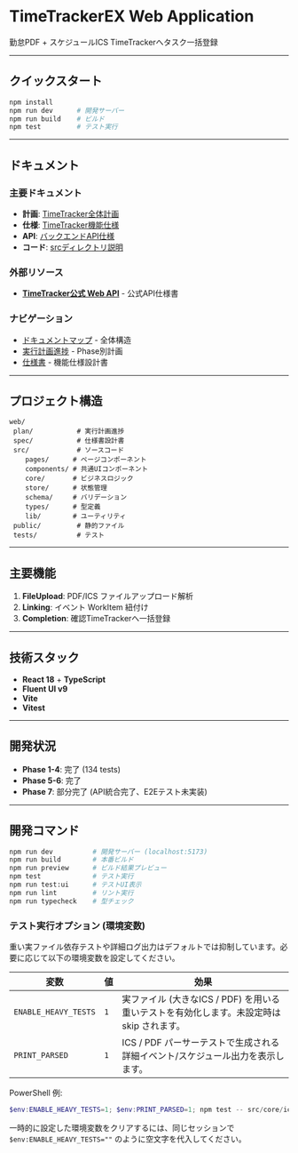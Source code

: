 ﻿# TimeTrackerEX Web Application

勤怠PDF + スケジュールICS  TimeTrackerへタスク一括登録

---

##  クイックスタート

```bash
npm install
npm run dev      # 開発サーバー
npm run build    # ビルド
npm test         # テスト実行
```

---

##  ドキュメント

### 主要ドキュメント
- **計画**: [TimeTracker全体計画](./plan/TimeTracker_PLAN.md)
- **仕様**: [TimeTracker機能仕様](./spec/TimeTracker_SPEC.md)
- **API**: [バックエンドAPI仕様](./spec/TimeTracker_API_SPEC.md)
- **コード**: [srcディレクトリ説明](./src/README.md)

### 外部リソース
- **[TimeTracker公式 Web API](https://www.timetracker.jp/support/help/web-api/webAPIList.html)** - 公式API仕様書

### ナビゲーション
- [ドキュメントマップ](./DOCUMENT_MAP.md) - 全体構造
- [実行計画進捗](./plan/README.md) - Phase別計画
- [仕様書](./spec/README.md) - 機能仕様設計書

---

##  プロジェクト構造

```
web/
 plan/           # 実行計画進捗
 spec/           # 仕様書設計書
 src/            # ソースコード
    pages/      # ページコンポーネント
    components/ # 共通UIコンポーネント
    core/       # ビジネスロジック
    store/      # 状態管理
    schema/     # バリデーション
    types/      # 型定義
    lib/        # ユーティリティ
 public/         # 静的ファイル
 tests/          # テスト
```

---

##  主要機能

1. **FileUpload**: PDF/ICS ファイルアップロード解析
2. **Linking**: イベント  WorkItem 紐付け
3. **Completion**: 確認TimeTrackerへ一括登録

---

##  技術スタック

- **React 18** + **TypeScript**
- **Fluent UI v9**
- **Vite**
- **Vitest**

---

##  開発状況

- **Phase 1-4**:  完了 (134 tests)
- **Phase 5-6**:  完了
- **Phase 7**:  部分完了 (API統合完了、E2Eテスト未実装)

---

##  開発コマンド

```bash
npm run dev          # 開発サーバー (localhost:5173)
npm run build        # 本番ビルド
npm run preview      # ビルド結果プレビュー
npm test             # テスト実行
npm run test:ui      # テストUI表示
npm run lint         # リント実行
npm run typecheck    # 型チェック
```

### テスト実行オプション (環境変数)

重い実ファイル依存テストや詳細ログ出力はデフォルトでは抑制しています。必要に応じて以下の環境変数を設定してください。

| 変数 | 値 | 効果 |
|------|----|------|
| `ENABLE_HEAVY_TESTS` | `1` | 実ファイル (大きなICS / PDF) を用いる重いテストを有効化します。未設定時は skip されます。 |
| `PRINT_PARSED` | `1` | ICS / PDF パーサーテストで生成される詳細イベント/スケジュール出力を表示します。 |

PowerShell 例:
```powershell
$env:ENABLE_HEAVY_TESTS=1; $env:PRINT_PARSED=1; npm test -- src/core/ics/icsParser.test.ts
```

一時的に設定した環境変数をクリアするには、同じセッションで `$env:ENABLE_HEAVY_TESTS=""` のように空文字を代入してください。
